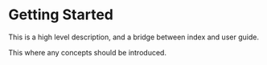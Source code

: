 # Getting Started

This is a high level description, and a bridge between index and user guide.

This where any concepts should be introduced.
